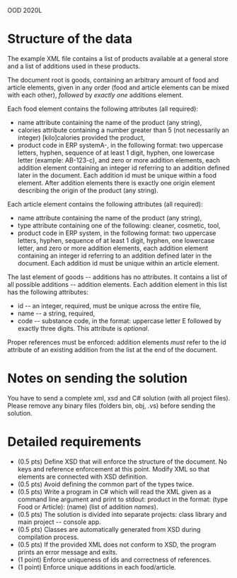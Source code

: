 OOD 2020L

# Structure of the data

The example XML file contains a list of products available at a general store
and a list of additions used in these products.

The document root is goods, containing an arbitrary amount of food and article
elements, given in any order (food and article elements can be mixed with each
other), *followed* by *exactly one* additions element.

Each food element contains the following attributes (all required):
 - name attribute containing the name of the product (any string),
 - calories attribute containing a number greater than 5 (not necessarily an
   integer) [kilo]calories provided the product,
 - product code in ERP systemA-, in the following format: two uppercase letters,
   hyphen, sequence of at least 1 digit, hyphen, one lowercase letter (example:
   AB-123-c),
and zero or more addition elements, each addition element containing an integer
id referring to an addition defined later in the document. Each addition id must
be unique within a food element. After addition elements there is exactly one
origin element describing the origin of the product (any string).

Each article element contains the following attributes (all required):
 - name attribute containing the name of the product (any string),
 - type attribute containing one of the following: cleaner, cosmetic, tool,
 - product code in ERP system, in the following format: two uppercase letters,
   hyphen, sequence of at least 1 digit, hyphen, one lowercase letter,
and zero or more addition elements, each addition element containing an integer
id referring to an addition defined later in the document. Each addition id must
be unique within an article element.

The last element of goods -- additions has no attributes. It contains a list of
all possible additions -- addition elements.
Each addition element in this list has the following attributes:
 - id -- an integer, required, must be unique across the entire file,
 - name -- a string, required,
 - code -- substance code, in the format: uppercase letter E followed by exactly
   three digits. This attribute is *optional*.

Proper references must be enforced: addition elements *must* refer to the id
attribute of an existing addition from the list at the end of the document.

# Notes on sending the solution

You have to send a complete xml, xsd and C# solution (with all project
files). Please remove any binary files (folders bin, obj, .vs) before sending
the solution.

# Detailed requirements

- (0.5 pts) Define XSD that will enforce the structure of the document. No keys
  and reference enforcement at this point. Modify XML so that elements are
  connected with XSD definition.
- (0.5 pts) Avoid defining the common part of the types twice.
- (0.5 pts) Write a program in C# which will read the XML given as a command
  line argument and print to stdout: product in the format: (type Food or
  Article): (name) (list of addition *names*).
- (0.5 pts) The solution is divided into separate projects: class library and
  main project -- console app.
- (0.5 pts) Classes are automatically generated from XSD during compilation
  process.
- (0.5 pts) If the provided XML does not conform to XSD, the program prints an
  error message and exits.
- (1 point) Enforce uniqueness of ids and correctness of references.
- (1 point) Enforce unique additions in each food/article.
